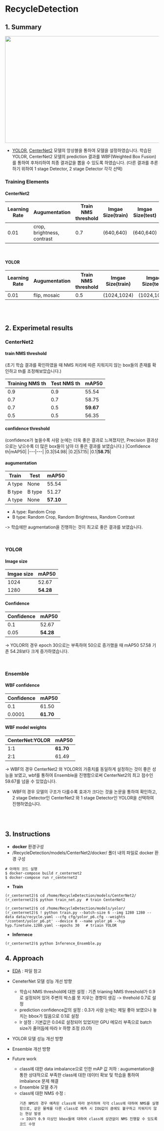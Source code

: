 # RecycleDetection

## 1. Summary

<p align="center"><img src="https://user-images.githubusercontent.com/41942097/167637173-6780bac2-d183-4550-9571-0078adcdf41d.png" width="730" height="350"></p>

- [YOLOR](https://github.com/WongKinYiu/yolor), [CenterNet2](https://github.com/xingyizhou/CenterNet2) 모델의 앙상블을 통하여 모델을 설정하였습니다. 
학습된 YOLOR, CenterNet2 모델의 prediction 결과를 WBF(Weighted Box Fusion)를 통하여 후처리하여 최종 결과값을 뽑을 수 있도록 하였습니다.
(다른 결과를 추론하기 위하여 1 stage Detector, 2 stage Detector 각각 선택)

### Training Elements

#### CenterNet2
|Learning Rate|Augumentation|Train NMS threshold|Imgae Size(train)|Imgae Size(test)|epoch|
|---|---|---|---|---|---|
|0.01|crop, brightness, contrast|0.7|(640,640)|(640,640)|30|

<br>

#### YOLOR
|Learning Rate|Augumentation|Train NMS threshold|Imgae Size(train)|Imgae Size(test)|epoch|
|---|---|---|---|---|---|
|0.01|flip, mosaic|0.5|(1024,1024)|(1024,1024)|50|

<br><br>

## 2. Experimetal results

### CenterNet2

#### train NMS threshold
(초기 학습 결과를 확인하였을 때 NMS 처리에 따른 지워지지 않는 box들의 존재를 확인하고 th를 조정해보았습니다.)

|Training NMS th|Test NMS th|mAP50|
|---|---|---|
|0.9|0.9|55.54|
|0.7|0.7|58.75|
|0.7|0.5|**59.67**|
|0.5|0.5|56.35|

#### confidence threshold
(confidence가 높을수록 사람 눈에는 더욱 좋은 결과로 느껴졌지만, Precision 결과상으로는 낮으수록 더 많은 box들이 남아 더 좋은 결과를 보였습니다.)
|Confidence th|mAP50|
|---|---|
|0.3|54.98|
|0.2|57.15|
|0.1|**58.75**|


#### augumentation
|Train|Test|mAP50|
|---|---|---|
|A type|None|55.54|
|B type|B type|51.27|
|A type|None|**57.10**|

- A type: Random Crop
- B type: Random Crop, Random Brightness, Random Contrast

-> 학습에만 augmentation을 진행하는 것이 최고로 좋은 결과를 보였습니다. 

<br>

### YOLOR

#### Image size
|Imgae size| mAP50|
|---|---|
|1024|52.67|
|1280|**54.28**|

#### Confidence
|Confidence|mAP50|
|---|---|
|0.1|52.67|
|0.05|**54.28**|

-> YOLOR의 경우 epoch 30으로는 부족하여 50으로 증가했을 때 mAP50 57.58 기존 54.28보다 크게 증가하였습니다.

<br>

### Ensemble
#### WBF confidence

|Confidence|mAP50|
|---|---|
|0.1|61.50|
|0.0001|**61.70**|

#### WBF model weights

|CenterNet:YOLOR|mAP50|
|---|---|
|1:1|**61.70**|
|2:1|61.49|

-> WBF의 경우 CenterNet2 와 YOLOR의 가중치를 동일하게 설정하는 것이 좋은 성능을 보였고, wbf를 통하여 Ensemble을 진행함으로써 CenterNet2의 최고 점수인 59.67를 넘을 수 있었습니다. 
- WBF의 경우 모델의 구조가 다를수록 효과가 크다는 것을 논문을 통하여 확인하고, 2 stage Detector인 CenterNet2 와 1 stage Detector인 YOLOR을 선택하여 진행하였습니다.


<br><br>

## 3. Instructions

- **docker** 환경구성
- /RecycleDetection/models/CenterNet2/docker/ 폴더 내의 파일로 docker 환경 구성

```
# 아래의 코드 실행
$ docker-compose build r_centernet2
$ docker-compose run r_centernet2
```

- **Train**
```
(r_centernet2)$ cd /home/RecycleDetection/models/CenterNet2/
(r_centernet2)$ python train_net.py  # train CenterNet2

(r_centernet2)$ cd /home/RecycleDetection/models/yolor/
(r_centernet2)$ ! python train.py --batch-size 6 --img 1280 1280 --data data/recycle.yaml --cfg cfg/yolor_p6.cfg --weights '/content/yolor_p6.pt' --device 0 --name yolor_p6 --hyp hyp.finetune.1280.yaml --epochs 30   # triain YOLOR
```

- **Infernece**
```
(r_centernet2)$ python Inference_Ensemble.py
```
## 4. Approach

- [EDA](./EDA.ipynb) : 파일 참고

- CeneterNet 모델 성능 개선 방향
  - 학습시 NMS threshold에 대한 설정 : 기존 trianing  NMS threshold가 0.9로 설정되어 있어 주변의 박스를 못 지우는 경향이 생김 -> threhold 0.7로 설정
  - prediction confidence값의 설정 : 0.3가 사람 눈에는 제일 좋아 보였으나 놓치는 bbox가 많음으로 0.1로 설정
  - lr 설정 : 기본값은 0.04로 설정되어 있었지만 GPU 메모리 부족으로 batch size가 줄어듬에 따라 lr 하향 조정 (0.01)

- YOLOR 모델 성능 개선 방향

- Ensemble 개선 방향

- Future work
  - class에 대한 data imbalance으로 인한 mAP 값 저하 : augumentation을 통한 상대적으로 부족한 class에 대한 데이터 확보 및 학습을 통하여 imbalance 문제 해결
  - Ensemble 모델 추가
  - class에 대한 NMS 수정 : 
      ```
      기존 NMS의 경우 예측된 class에 따라 분리하여 각각 class에 대하여 NMS를 실행함으로, 같은 물체를 다른 class로 예측 시 IOU값이 큼에도 불구하고 지워지지 않는 현상 발생 
      -> IOU가 0.9 이상인 bbox들에 대하여 class에 상관없이 NMS 진행할 수 있도록 코드 수정
      ```
